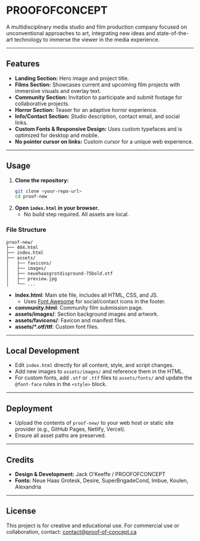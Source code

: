 # PROOFOFCONCEPT

A multidisciplinary media studio and film production company focused on unconventional approaches to art, integrating new ideas and state-of-the-art technology to immerse the viewer in the media experience.

---

## Features

- **Landing Section:** Hero image and project title.
- **Films Section:** Showcases current and upcoming film projects with immersive visuals and overlay text.
- **Community Section:** Invitation to participate and submit footage for collaborative projects.
- **Horror Section:** Teaser for an adaptive horror experience.
- **Info/Contact Section:** Studio description, contact email, and social links.
- **Custom Fonts & Responsive Design:** Uses custom typefaces and is optimized for desktop and mobile.
- **No pointer cursor on links:** Custom cursor for a unique web experience.

---

## Usage

1. **Clone the repository:**
   ```sh
   git clone <your-repo-url>
   cd proof-new
   ```
2. **Open `index.html` in your browser.**
   - No build step required. All assets are local.

### File Structure

```
proof-new/
├── 404.html
├── index.html
├── assets/
│   ├── favicons/
│   ├── images/
│   ├── neuehaasgrotdispround-75bold.otf
│   ├── preview.jpg
│   └── ...
```

- **index.html**: Main site file, includes all HTML, CSS, and JS.
  - Uses [Font Awesome](https://fontawesome.com/) for social/contact icons in the footer.
- **community.html**: Community film submission page.
- **assets/images/**: Section background images and artwork.
- **assets/favicons/**: Favicon and manifest files.
- **assets/*.otf/ttf**: Custom font files.

---

## Local Development

- Edit `index.html` directly for all content, style, and script changes.
- Add new images to `assets/images/` and reference them in the HTML.
- For custom fonts, add `.otf` or `.ttf` files to `assets/fonts/` and update the `@font-face` rules in the `<style>` block.

---

## Deployment

- Upload the contents of `proof-new/` to your web host or static site provider (e.g., GitHub Pages, Netlify, Vercel).
- Ensure all asset paths are preserved.

---

## Credits

- **Design & Development:** Jack O'Keeffe / PROOFOFCONCEPT
- **Fonts:** Neue Haas Grotesk, Desire, SuperBrigadeCond, Imbue, Koulen, Alexandria

---

## License

This project is for creative and educational use. For commercial use or collaboration, contact: contact@proof-of-concept.ca 